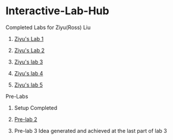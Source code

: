 # Interactive-Lab-Hub

Completed Labs for Ziyu(Ross) Liu

1. [Ziyu's Lab 1](//github.com/dlydb/IDD-Fa18-Lab1/blob/master/README.md)

2. [Ziyu's Lab 2](//github.com/dlydb/IDD-Fa19-Lab2/blob/master/README.md)

3. [Ziyu's lab 3](//github.com/dlydb/IDD-Fa19-Lab3/blob/master/README.md)

4. [Ziyu's lab 4](//github.com/dlydb/IDD-Fa19-Lab4/blob/master/README.md)

5. [Ziyu's lab 5](//github.com/dlydb/IDD-Fa19-Lab5/blob/master/README.md)

Pre-Labs

1. Setup Completed

2. [Pre-lab 2](https://github.com/dlydb/IDD-Fa19-Lab2/blob/master/pre_lab.jpg)

3. Pre-lab 3 Idea generated and achieved at the last part of lab 3
